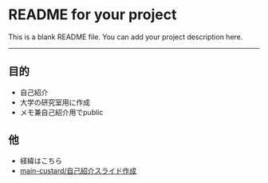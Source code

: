 # README for your project 

This is a blank README file. You can add your project description here.

---
## 目的
- 自己紹介
- 大学の研究室用に作成
- メモ兼自己紹介用でpublic

## 他
- 経緯はこちら
- [main-custard/自己紹介スライド作成](https://scrapbox.io/main-custard/%E8%87%AA%E5%B7%B1%E7%B4%B9%E4%BB%8B%E3%82%B9%E3%83%A9%E3%82%A4%E3%83%89%E4%BD%9C%E6%88%90)
